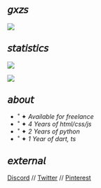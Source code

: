 ## 𝘨𝘹𝘻𝘴

![](https://i.pinimg.com/originals/49/83/0e/49830ee2ddd8b7e7679c686361afd4c2.gif)

## 𝘴𝘵𝘢𝘵𝘪𝘴𝘵𝘪𝘤𝘴
![](https://github-readme-stats.vercel.app/api?username=gxzass&hide=prs,contribs&title_color=539bf5&icon_color=539bf5&text_color=efefef&bg_color=0000&show_icons=true)

![](https://komarev.com/ghpvc/?username=gxzass&color=539bf5)

## 𝘢𝘣𝘰𝘶𝘵
* ˚ ✦ *Available for freelance*
* ˚ ✦ *4 Years of html/css/js*
* ˚ ✦ *2 Years of python*
* ˚ ✦ *1 Year of dart, ts*

## 𝘦𝘹𝘵𝘦𝘳𝘯𝘢𝘭
[Discord](https://discord.gg/vtRFWaQMAF) // [Twitter](https://twitter.com/gxzass) // [Pinterest](https://nl.pinterest.com/GXZS01) 
